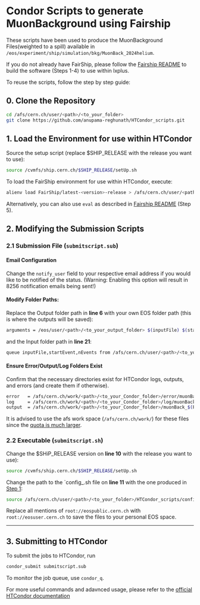 
# Condor Scripts to generate MuonBackground using Fairship

These scripts have been used to produce the MuonBackground Files(weighted to a spill) available in `/eos/experiment/ship/simulation/bkg/MuonBack_2024helium`. 

If you do not already have FairShip, please follow the [Fairship README](https://github.com/ShipSoft/FairShip?tab=readme-ov-file#build-instructions-using-cvmfs) to build the software (Steps 1-4) to use within lxplus.

To reuse the scripts, follow the step by step guide:

## 0. Clone the Repository

```bash
cd /afs/cern.ch/user/<path>/<to_your_folder>
git clone https://github.com/anupama-reghunath/HTCondor_scripts.git
```

## 1. Load the Environment for use within HTCondor

Source the setup script (replace \$SHIP_RELEASE with the release you want to use):
```bash
source /cvmfs/ship.cern.ch/$SHIP_RELEASE/setUp.sh
```
To load the FairShip environment for use within HTCondor, execute:
```bash
alienv load FairShip/latest-<version>-release > /afs/cern.ch/user/<path>/<to_your_folder>/HTCondor_scripts/config_<version>.sh
```
Alternatively, you can also use `eval` as described in [Fairship README](https://github.com/ShipSoft/FairShip?tab=readme-ov-file#build-instructions-using-cvmfs) (Step 5).

## 2. Modifying the Submission Scripts

### 2.1  Submission File (`submitscript.sub`)

#### Email Configuration
Change the `notify_user` field to your respective email address if you would like to be notified of the status. 
(Warning: Enabling this option will result in 8256 notification emails being sent!)

#### Modify Folder Paths:

Replace the Output folder path in **line 6** with your own EOS folder path (this is where the outputs will be saved):
```bash
arguments = /eos/user/<path>/<to_your_output_folder> $(inputFile) $(startEvent) $(nEvents) $(Process) $(ClusterId) 
```
and the Input folder path in **line 21**:
```bash
queue inputFile,startEvent,nEvents from /afs/cern.ch/user/<path>/<to_your_folder>/HTCondor_scripts/MuonBack/inputfile_list_1spill.txt
```

#### Ensure Error/Output/Log Folders Exist

Confirm that the necessary directories exist for HTCondor logs, outputs, and errors (and create them if otherwise).
```bash
error   = /afs/cern.ch/work/<path>/<to_your_Condor_folder>/error/muonBack_$(Process).err
log     = /afs/cern.ch/work/<path>/<to_your_Condor_folder>/log/muonBack_$(Process).log
output  = /afs/cern.ch/work/<path>/<to_your_Condor_folder>/muonBack_$(Process).out
```
It is advised to use the afs work space (`/afs/cern.ch/work/`) for these files since the [quota is much larger](https://resources.web.cern.ch/resources/Manage/ListServices.aspx).
### 2.2 Executable (`submitscript.sh`)

Change the \$SHiP_RELEASE version on **line 10** with the release you want to use):
```bash
source /cvmfs/ship.cern.ch/$SHIP_RELEASE/setUp.sh
```
Change the path to the `config_<version>.sh file on **line 11** with the one produced in [Step 1](https://github.com/anupama-reghunath/HTCondor_scripts/new/main/MuonBack#1-load-the-environment-for-use-within-htcondor):
```bash
source /afs/cern.ch/user/<path>/<to_your_folder>/HTCondor_scripts/config_<version>.sh
```
Replace all mentions of  `root://eospublic.cern.ch` with `root://eosuser.cern.ch` to save the files to your personal EOS space.

---

## 3. Submitting to HTCondor
To submit the jobs to HTCondor, run
```bash
condor_submit submitscript.sub
```
To monitor the job queue, use `condor_q`. 

For more useful commands and adavnced usage, please refer to the [official HTCondor documentation](https://htcondor.readthedocs.io/en/latest/)





